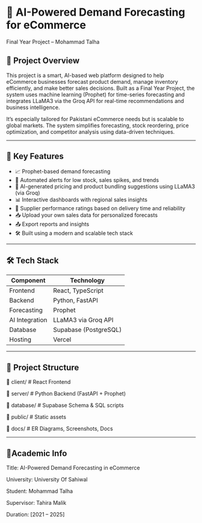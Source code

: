 # 🧠 AI-Powered Demand Forecasting for eCommerce  
Final Year Project – Mohammad Talha

## 📌 Project Overview

This project is a smart, AI-based web platform designed to help eCommerce businesses forecast product demand, manage inventory efficiently, and make better sales decisions. Built as a Final Year Project, the system uses machine learning (Prophet) for time-series forecasting and integrates LLaMA3 via the Groq API for real-time recommendations and business intelligence.

It’s especially tailored for Pakistani eCommerce needs but is scalable to global markets. The system simplifies forecasting, stock reordering, price optimization, and competitor analysis using data-driven techniques.

---

## 🌟 Key Features

- 📈 Prophet-based demand forecasting  
- 🔔 Automated alerts for low stock, sales spikes, and trends  
- 🧠 AI-generated pricing and product bundling suggestions using LLaMA3 (via Groq)  
- 📊 Interactive dashboards with regional sales insights  
- 🚨 Supplier performance ratings based on delivery time and reliability  
- 📥 Upload your own sales data for personalized forecasts  
- 📤 Export reports and insights  
- 🛠️ Built using a modern and scalable tech stack  

---

## 🛠️ Tech Stack

| Component       | Technology             |
|----------------|------------------------|
| Frontend       | React, TypeScript      |
| Backend        | Python, FastAPI        |
| Forecasting    | Prophet                |
| AI Integration | LLaMA3 via Groq API    |
| Database       | Supabase (PostgreSQL)  |
| Hosting        | Vercel |

---

## 📂 Project Structure

📁 client/ # React Frontend 

📁 server/ # Python Backend (FastAPI + Prophet)

📁 database/ # Supabase Schema & SQL scripts

📁 public/ # Static assets

📁 docs/ # ER Diagrams, Screenshots, Docs


---

## 📘Academic Info

Title: AI-Powered Demand Forecasting in eCommerce

University: University Of Sahiwal

Student: Mohammad Talha

Supervisor: Tahira Malik

Duration: [2021 – 2025]


